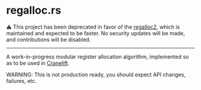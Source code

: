 regalloc.rs
===

⚠ This project has been deprecated in favor of the [regalloc2](https://github.com/bytecodealliance/regalloc2), which is maintained and expected to be faster. No security updates will be made, and contributions will be disabled.

---

A work-in-progress modular register allocation algorithm, implemented so as to
be used in [Cranelift](https://github.com/bytecodealliance/wasmtime/tree/main/cranelift).

WARNING: This is not production ready, you should expect API changes, failures,
etc.
